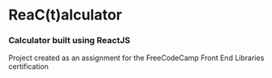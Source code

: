 # ReaC(t)alculator
### Calculator built using ReactJS

Project created as an assignment for the FreeCodeCamp Front End Libraries certification
